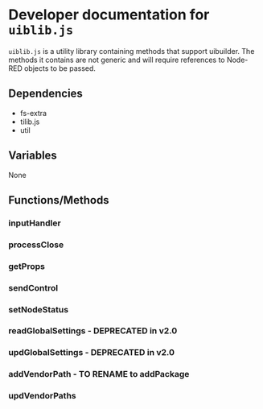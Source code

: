 # Developer documentation for `uiblib.js`

`uiblib.js` is a utility library containing methods that support uibuilder. The methods it contains are not generic and will require references to Node-RED objects to be passed.

## Dependencies

* fs-extra
* tilib.js
* util

## Variables

None

## Functions/Methods

### inputHandler

### processClose

### getProps

### sendControl

### setNodeStatus

### readGlobalSettings - DEPRECATED in v2.0

### updGlobalSettings  - DEPRECATED in v2.0

### addVendorPath - TO RENAME to addPackage

### updVendorPaths
